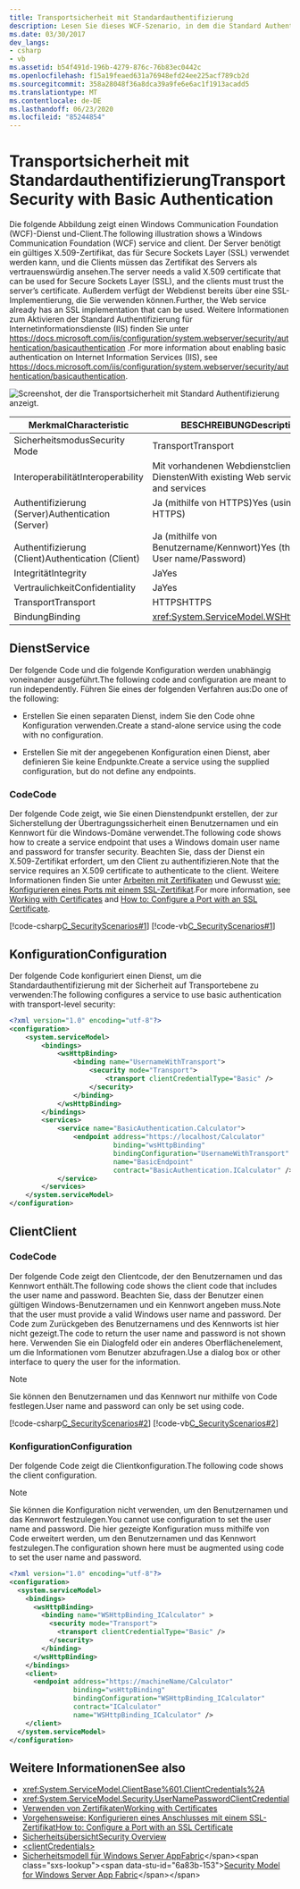 ```yaml
---
title: Transportsicherheit mit Standardauthentifizierung
description: Lesen Sie dieses WCF-Szenario, in dem die Standard Authentifizierung für einen WCF-Dienst und-Client dargestellt wird. Der Dienst benötigt ein gültiges Zertifikat, dem der Client vertraut.
ms.date: 03/30/2017
dev_langs:
- csharp
- vb
ms.assetid: b54f491d-196b-4279-876c-76b83ec0442c
ms.openlocfilehash: f15a19feaed631a76948efd24ee225acf789cb2d
ms.sourcegitcommit: 358a28048f36a8dca39a9fe6e6ac1f1913acadd5
ms.translationtype: MT
ms.contentlocale: de-DE
ms.lasthandoff: 06/23/2020
ms.locfileid: "85244854"
---
```

# <a name="transport-security-with-basic-authentication"></a><span data-ttu-id="6a83b-104">Transportsicherheit mit Standardauthentifizierung</span><span class="sxs-lookup"><span data-stu-id="6a83b-104">Transport Security with Basic Authentication</span></span>
<span data-ttu-id="6a83b-105">Die folgende Abbildung zeigt einen Windows Communication Foundation (WCF)-Dienst und-Client.</span><span class="sxs-lookup"><span data-stu-id="6a83b-105">The following illustration shows a Windows Communication Foundation (WCF) service and client.</span></span> <span data-ttu-id="6a83b-106">Der Server benötigt ein gültiges X.509-Zertifikat, das für Secure Sockets Layer (SSL) verwendet werden kann, und die Clients müssen das Zertifikat des Servers als vertrauenswürdig ansehen.</span><span class="sxs-lookup"><span data-stu-id="6a83b-106">The server needs a valid X.509 certificate that can be used for Secure Sockets Layer (SSL), and the clients must trust the server’s certificate.</span></span> <span data-ttu-id="6a83b-107">Außerdem verfügt der Webdienst bereits über eine SSL-Implementierung, die Sie verwenden können.</span><span class="sxs-lookup"><span data-stu-id="6a83b-107">Further, the Web service already has an SSL implementation that can be used.</span></span> <span data-ttu-id="6a83b-108">Weitere Informationen zum Aktivieren der Standard Authentifizierung für Internetinformationsdienste (IIS) finden Sie unter <https://docs.microsoft.com/iis/configuration/system.webserver/security/authentication/basicauthentication> .</span><span class="sxs-lookup"><span data-stu-id="6a83b-108">For more information about enabling basic authentication on Internet Information Services (IIS), see <https://docs.microsoft.com/iis/configuration/system.webserver/security/authentication/basicauthentication>.</span></span>  
  
 ![Screenshot, der die Transportsicherheit mit Standard Authentifizierung anzeigt.](./media/transport-security-with-basic-authentication/transport-security-basic-authentication.gif)  
  
|<span data-ttu-id="6a83b-110">Merkmal</span><span class="sxs-lookup"><span data-stu-id="6a83b-110">Characteristic</span></span>|<span data-ttu-id="6a83b-111">BESCHREIBUNG</span><span class="sxs-lookup"><span data-stu-id="6a83b-111">Description</span></span>|  
|--------------------|-----------------|  
|<span data-ttu-id="6a83b-112">Sicherheitsmodus</span><span class="sxs-lookup"><span data-stu-id="6a83b-112">Security Mode</span></span>|<span data-ttu-id="6a83b-113">Transport</span><span class="sxs-lookup"><span data-stu-id="6a83b-113">Transport</span></span>|  
|<span data-ttu-id="6a83b-114">Interoperabilität</span><span class="sxs-lookup"><span data-stu-id="6a83b-114">Interoperability</span></span>|<span data-ttu-id="6a83b-115">Mit vorhandenen Webdienstclients und Diensten</span><span class="sxs-lookup"><span data-stu-id="6a83b-115">With existing Web service clients and services</span></span>|  
|<span data-ttu-id="6a83b-116">Authentifizierung (Server)</span><span class="sxs-lookup"><span data-stu-id="6a83b-116">Authentication (Server)</span></span><br /><br /> <span data-ttu-id="6a83b-117">Authentifizierung (Client)</span><span class="sxs-lookup"><span data-stu-id="6a83b-117">Authentication (Client)</span></span>|<span data-ttu-id="6a83b-118">Ja (mithilfe von HTTPS)</span><span class="sxs-lookup"><span data-stu-id="6a83b-118">Yes (using HTTPS)</span></span><br /><br /> <span data-ttu-id="6a83b-119">Ja (mithilfe von Benutzername/Kennwort)</span><span class="sxs-lookup"><span data-stu-id="6a83b-119">Yes (through User name/Password)</span></span>|  
|<span data-ttu-id="6a83b-120">Integrität</span><span class="sxs-lookup"><span data-stu-id="6a83b-120">Integrity</span></span>|<span data-ttu-id="6a83b-121">Ja</span><span class="sxs-lookup"><span data-stu-id="6a83b-121">Yes</span></span>|  
|<span data-ttu-id="6a83b-122">Vertraulichkeit</span><span class="sxs-lookup"><span data-stu-id="6a83b-122">Confidentiality</span></span>|<span data-ttu-id="6a83b-123">Ja</span><span class="sxs-lookup"><span data-stu-id="6a83b-123">Yes</span></span>|  
|<span data-ttu-id="6a83b-124">Transport</span><span class="sxs-lookup"><span data-stu-id="6a83b-124">Transport</span></span>|<span data-ttu-id="6a83b-125">HTTPS</span><span class="sxs-lookup"><span data-stu-id="6a83b-125">HTTPS</span></span>|  
|<span data-ttu-id="6a83b-126">Bindung</span><span class="sxs-lookup"><span data-stu-id="6a83b-126">Binding</span></span>|<xref:System.ServiceModel.WSHttpBinding>|  
  
## <a name="service"></a><span data-ttu-id="6a83b-127">Dienst</span><span class="sxs-lookup"><span data-stu-id="6a83b-127">Service</span></span>  
 <span data-ttu-id="6a83b-128">Der folgende Code und die folgende Konfiguration werden unabhängig voneinander ausgeführt.</span><span class="sxs-lookup"><span data-stu-id="6a83b-128">The following code and configuration are meant to run independently.</span></span> <span data-ttu-id="6a83b-129">Führen Sie eines der folgenden Verfahren aus:</span><span class="sxs-lookup"><span data-stu-id="6a83b-129">Do one of the following:</span></span>  
  
- <span data-ttu-id="6a83b-130">Erstellen Sie einen separaten Dienst, indem Sie den Code ohne Konfiguration verwenden.</span><span class="sxs-lookup"><span data-stu-id="6a83b-130">Create a stand-alone service using the code with no configuration.</span></span>  
  
- <span data-ttu-id="6a83b-131">Erstellen Sie mit der angegebenen Konfiguration einen Dienst, aber definieren Sie keine Endpunkte.</span><span class="sxs-lookup"><span data-stu-id="6a83b-131">Create a service using the supplied configuration, but do not define any endpoints.</span></span>  
  
### <a name="code"></a><span data-ttu-id="6a83b-132">Code</span><span class="sxs-lookup"><span data-stu-id="6a83b-132">Code</span></span>  
 <span data-ttu-id="6a83b-133">Der folgende Code zeigt, wie Sie einen Dienstendpunkt erstellen, der zur Sicherstellung der Übertragungssicherheit einen Benutzernamen und ein Kennwort für die Windows-Domäne verwendet.</span><span class="sxs-lookup"><span data-stu-id="6a83b-133">The following code shows how to create a service endpoint that uses a Windows domain user name and password for transfer security.</span></span> <span data-ttu-id="6a83b-134">Beachten Sie, dass der Dienst ein X.509-Zertifikat erfordert, um den Client zu authentifizieren.</span><span class="sxs-lookup"><span data-stu-id="6a83b-134">Note that the service requires an X.509 certificate to authenticate to the client.</span></span> <span data-ttu-id="6a83b-135">Weitere Informationen finden Sie unter [Arbeiten mit Zertifikaten](working-with-certificates.md) und Gewusst [wie: Konfigurieren eines Ports mit einem SSL-Zertifikat](how-to-configure-a-port-with-an-ssl-certificate.md).</span><span class="sxs-lookup"><span data-stu-id="6a83b-135">For more information, see [Working with Certificates](working-with-certificates.md) and [How to: Configure a Port with an SSL Certificate](how-to-configure-a-port-with-an-ssl-certificate.md).</span></span>  
  
 [!code-csharp[C_SecurityScenarios#1](../../../../samples/snippets/csharp/VS_Snippets_CFX/c_securityscenarios/cs/source.cs#1)]
 [!code-vb[C_SecurityScenarios#1](../../../../samples/snippets/visualbasic/VS_Snippets_CFX/c_securityscenarios/vb/source.vb#1)]  
  
## <a name="configuration"></a><span data-ttu-id="6a83b-136">Konfiguration</span><span class="sxs-lookup"><span data-stu-id="6a83b-136">Configuration</span></span>  
 <span data-ttu-id="6a83b-137">Der folgende Code konfiguriert einen Dienst, um die Standardauthentifizierung mit der Sicherheit auf Transportebene zu verwenden:</span><span class="sxs-lookup"><span data-stu-id="6a83b-137">The following configures a service to use basic authentication with transport-level security:</span></span>  
  
```xml  
<?xml version="1.0" encoding="utf-8"?>  
<configuration>  
    <system.serviceModel>  
        <bindings>  
            <wsHttpBinding>  
                <binding name="UsernameWithTransport">  
                    <security mode="Transport">  
                        <transport clientCredentialType="Basic" />  
                    </security>  
                </binding>  
            </wsHttpBinding>  
        </bindings>  
        <services>  
            <service name="BasicAuthentication.Calculator">  
                <endpoint address="https://localhost/Calculator"  
                          binding="wsHttpBinding"
                          bindingConfiguration="UsernameWithTransport"  
                          name="BasicEndpoint"
                          contract="BasicAuthentication.ICalculator" />  
            </service>  
        </services>  
    </system.serviceModel>  
</configuration>  
```  
  
## <a name="client"></a><span data-ttu-id="6a83b-138">Client</span><span class="sxs-lookup"><span data-stu-id="6a83b-138">Client</span></span>  
  
### <a name="code"></a><span data-ttu-id="6a83b-139">Code</span><span class="sxs-lookup"><span data-stu-id="6a83b-139">Code</span></span>  
 <span data-ttu-id="6a83b-140">Der folgende Code zeigt den Clientcode, der den Benutzernamen und das Kennwort enthält.</span><span class="sxs-lookup"><span data-stu-id="6a83b-140">The following code shows the client code that includes the user name and password.</span></span> <span data-ttu-id="6a83b-141">Beachten Sie, dass der Benutzer einen gültigen Windows-Benutzernamen und ein Kennwort angeben muss.</span><span class="sxs-lookup"><span data-stu-id="6a83b-141">Note that the user must provide a valid Windows user name and password.</span></span> <span data-ttu-id="6a83b-142">Der Code zum Zurückgeben des Benutzernamens und des Kennworts ist hier nicht gezeigt.</span><span class="sxs-lookup"><span data-stu-id="6a83b-142">The code to return the user name and password is not shown here.</span></span> <span data-ttu-id="6a83b-143">Verwenden Sie ein Dialogfeld oder ein anderes Oberflächenelement, um die Informationen vom Benutzer abzufragen.</span><span class="sxs-lookup"><span data-stu-id="6a83b-143">Use a dialog box or other interface to query the user for the information.</span></span>  
  
> [!NOTE]
> <span data-ttu-id="6a83b-144">Sie können den Benutzernamen und das Kennwort nur mithilfe von Code festlegen.</span><span class="sxs-lookup"><span data-stu-id="6a83b-144">User name and password can only be set using code.</span></span>  
  
 [!code-csharp[C_SecurityScenarios#2](../../../../samples/snippets/csharp/VS_Snippets_CFX/c_securityscenarios/cs/source.cs#2)]
 [!code-vb[C_SecurityScenarios#2](../../../../samples/snippets/visualbasic/VS_Snippets_CFX/c_securityscenarios/vb/source.vb#2)]  
  
### <a name="configuration"></a><span data-ttu-id="6a83b-145">Konfiguration</span><span class="sxs-lookup"><span data-stu-id="6a83b-145">Configuration</span></span>  
 <span data-ttu-id="6a83b-146">Der folgende Code zeigt die Clientkonfiguration.</span><span class="sxs-lookup"><span data-stu-id="6a83b-146">The following code shows the client configuration.</span></span>  
  
> [!NOTE]
> <span data-ttu-id="6a83b-147">Sie können die Konfiguration nicht verwenden, um den Benutzernamen und das Kennwort festzulegen.</span><span class="sxs-lookup"><span data-stu-id="6a83b-147">You cannot use configuration to set the user name and password.</span></span> <span data-ttu-id="6a83b-148">Die hier gezeigte Konfiguration muss mithilfe von Code erweitert werden, um den Benutzernamen und das Kennwort festzulegen.</span><span class="sxs-lookup"><span data-stu-id="6a83b-148">The configuration shown here must be augmented using code to set the user name and password.</span></span>  
  
```xml  
<?xml version="1.0" encoding="utf-8"?>  
<configuration>  
  <system.serviceModel>  
    <bindings>  
      <wsHttpBinding>  
        <binding name="WSHttpBinding_ICalculator" >  
          <security mode="Transport">  
            <transport clientCredentialType="Basic" />  
          </security>  
        </binding>  
      </wsHttpBinding>  
    </bindings>  
    <client>  
      <endpoint address="https://machineName/Calculator"
                binding="wsHttpBinding"  
                bindingConfiguration="WSHttpBinding_ICalculator"
                contract="ICalculator"  
                name="WSHttpBinding_ICalculator" />  
    </client>  
  </system.serviceModel>  
</configuration>  
```  
  
## <a name="see-also"></a><span data-ttu-id="6a83b-149">Weitere Informationen</span><span class="sxs-lookup"><span data-stu-id="6a83b-149">See also</span></span>

- <xref:System.ServiceModel.ClientBase%601.ClientCredentials%2A>
- <xref:System.ServiceModel.Security.UserNamePasswordClientCredential>
- [<span data-ttu-id="6a83b-150">Verwenden von Zertifikaten</span><span class="sxs-lookup"><span data-stu-id="6a83b-150">Working with Certificates</span></span>](working-with-certificates.md)
- [<span data-ttu-id="6a83b-151">Vorgehensweise: Konfigurieren eines Anschlusses mit einem SSL-Zertifikat</span><span class="sxs-lookup"><span data-stu-id="6a83b-151">How to: Configure a Port with an SSL Certificate</span></span>](how-to-configure-a-port-with-an-ssl-certificate.md)
- [<span data-ttu-id="6a83b-152">Sicherheitsübersicht</span><span class="sxs-lookup"><span data-stu-id="6a83b-152">Security Overview</span></span>](security-overview.md)
- [\<clientCredentials>](../../configure-apps/file-schema/wcf/clientcredentials.md)
- <span data-ttu-id="6a83b-153">[Sicherheitsmodell für Windows Server AppFabric](https://docs.microsoft.com/previous-versions/appfabric/ee677202(v=azure.10))</span><span class="sxs-lookup"><span data-stu-id="6a83b-153">[Security Model for Windows Server App Fabric](https://docs.microsoft.com/previous-versions/appfabric/ee677202(v=azure.10))</span></span>
